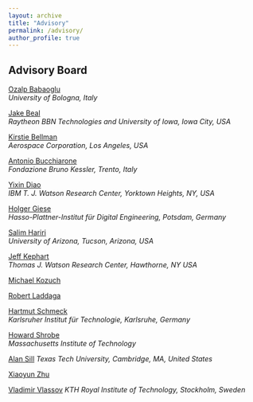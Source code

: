 ```yaml
---
layout: archive
title: "Advisory"
permalink: /advisory/
author_profile: true
---
```


## Advisory Board

[Ozalp Babaoglu](http://www.cs.unibo.it/babaoglu/)   
*University of Bologna, Italy*

[Jake Beal](https://jakebeal.github.io/)   
 *Raytheon BBN Technologies and University of Iowa, Iowa City, USA*

[Kirstie Bellman](https://www.researchgate.net/profile/Kirstie_Bellman)  
 *Aerospace Corporation, Los Angeles, USA*

[Antonio Bucchiarone](https://das.fbk.eu/people/profile/bucchiarone)  
 *Fondazione Bruno Kessler, Trento, Italy*

[Yixin Diao]()  
 *IBM T. J. Watson Research Center, Yorktown Heights, NY, USA*

[Holger Giese](https://hpi.de/giese/personen/prof-dr-holger-giese.html)  
 *Hasso-Plattner-Institut für Digital Engineering, Potsdam, Germany*

[Salim Hariri](https://ece.engineering.arizona.edu/faculty-staff/faculty/salim-hariri)  
 *University of Arizona, Tucson, Arizona, USA* 

[Jeff Kephart](https://researcher.watson.ibm.com/researcher/view.php?person=us-kephart)  
 *Thomas J. Watson Research Center, Hawthorne, NY USA*

[Michael Kozuch](https://scholar.google.com/citations?user=RPWFQlAAAAAJ&hl=en)  

[Robert Laddaga](http://people.csail.mit.edu/rladdaga/)  
 
[Hartmut Schmeck](https://www.kastel.kit.edu/schmeck.php)  
 *Karlsruher Institut für Technologie, Karlsruhe, Germany*

[Howard Shrobe](https://people.csail.mit.edu/hes/)  
 *Massachusetts Institute of Technology*

[Alan Sill](https://www.researchgate.net/profile/Alan_Sill)
 *Texas Tech University, Cambridge, MA, United States*

[Xiaoyun Zhu]()
 
[Vladimir Vlassov](https://people.kth.se/~vladv/)
 *KTH Royal Institute of Technology, Stockholm, Sweden*
